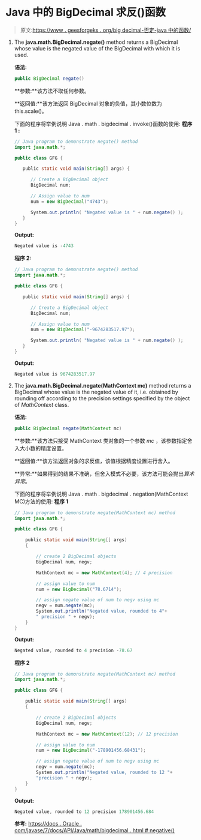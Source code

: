# Java 中的 BigDecimal 求反()函数

> 原文:[https://www . geesforgeks . org/big decimal-否定-java 中的函数/](https://www.geeksforgeeks.org/bigdecimal-negate-function-in-java/)

1.  The **java.math.BigDecimal.negate()** method returns a BigDecimal whose value is the negated value of the BigDecimal with which it is used.

    **语法:**

    ```java
    public BigDecimal negate()
    ```

    **参数:**该方法不取任何参数。

    **返回值:**该方法返回 BigDecimal 对象的负值，其小数位数为 this.scale()。

    下面的程序将举例说明 Java . math . bigdecimal . invoke()函数的使用:
    **程序 1 :**

    ```java
    // Java program to demonstrate negate() method
    import java.math.*;

    public class GFG {

       public static void main(String[] args) {

          // Create a BigDecimal object
          BigDecimal num;

          // Assign value to num
          num = new BigDecimal("4743");

          System.out.println( "Negated value is " + num.negate() );
       }
    }
    ```

    **Output:**

    ```java
    Negated value is -4743

    ```

    **程序 2:**

    ```java
    // Java program to demonstrate negate() method
    import java.math.*;

    public class GFG {

       public static void main(String[] args) {

          // Create a BigDecimal object
          BigDecimal num;

          // Assign value to num
          num = new BigDecimal("-9674283517.97");

          System.out.println( "Negated value is " + num.negate() );
       }
    }
    ```

    **Output:**

    ```java
    Negated value is 9674283517.97

    ```

2.  The **java.math.BigDecimal.negate(MathContext mc)** method returns a BigDecimal whose value is the negated value of it, i.e. obtained by rounding off according to the precision settings specified by the object of *MathContext* class.

    **语法:**

    ```java
    public BigDecimal negate(MathContext mc)
    ```

    **参数:**该方法只接受 MathContext 类对象的一个参数 *mc* ，该参数指定舍入大小数的精度设置。

    **返回值:**该方法返回对象的求反值，该值根据精度设置进行舍入。

    **异常:**如果得到的结果不准确，但舍入模式不必要，该方法可能会抛出*算术异常*。

    下面的程序将举例说明 Java . math . bigdecimal . negation(MathContext MC)方法的使用:
    **程序 1**

    ```java
    // Java program to demonstrate negate(MathContext mc) method
    import java.math.*;

    public class GFG {

        public static void main(String[] args)
        {

            // create 2 BigDecimal objects
            BigDecimal num, negv;

            MathContext mc = new MathContext(4); // 4 precision

            // assign value to num
            num = new BigDecimal("78.6714");

            // assign negate value of num to negv using mc
            negv = num.negate(mc);
            System.out.println("Negated value, rounded to 4"+
            " precision " + negv);
        }
    }
    ```

    **Output:**

    ```java
    Negated value, rounded to 4 precision -78.67

    ```

    **程序 2**

    ```java
    // Java program to demonstrate negate(MathContext mc) method
    import java.math.*;

    public class GFG {

        public static void main(String[] args)
        {

            // create 2 BigDecimal objects
            BigDecimal num, negv;

            MathContext mc = new MathContext(12); // 12 precision

            // assign value to num
            num = new BigDecimal("-178901456.68431");

            // assign negate value of num to negv using mc
            negv = num.negate(mc);
            System.out.println("Negated value, rounded to 12 "+
            "precision " + negv);
        }
    }
    ```

    **Output:**

    ```java
    Negated value, rounded to 12 precision 178901456.684

    ```

    **参考:**
    [https://docs . Oracle . com/javase/7/docs/API/Java/math/bigdecimal . html # negative()](https://docs.oracle.com/javase/7/docs/api/java/math/BigDecimal.html#negate())